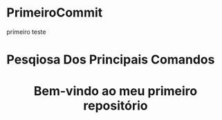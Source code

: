 # PrimeiroCommit
primeiro teste

<H1 aling="center">Pesqiosa Dos Principais Comandos</H1>
<h1 align="center"> Bem-vindo ao meu primeiro repositório</h1>
